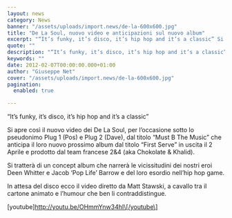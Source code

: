 ```yaml
---
layout: news
category: News
banner: "/assets/uploads/import.news/de-la-600x600.jpg"
title: "De La Soul, nuovo video e anticipazioni sul nuovo album"
excerpt: "“It’s funky, it’s disco, it’s hip hop and it’s a classic” Si apre così il nuovo video dei De La Soul, per l’occasione sotto lo pseudonimo Plug 1 (Pos) e Plug 2 (Dave), dal titolo “Must B The Music” che anticipa il loro nuovo prossimo album dal titolo “First Serve” in uscita il 2 Aprile [&hellip"
quote: ""
description: "“It’s funky, it’s disco, it’s hip hop and it’s a classic” Si apre così il nuovo video dei De La Soul, per l’occasione sotto lo pseudonimo Plug 1 (Pos) e Plug 2 (Dave), dal titolo “Must B The Music” che anticipa il loro nuovo prossimo album dal titolo “First Serve” in uscita il 2 Aprile [&hellip"
keywords: ""
date: 2012-02-07T00:00:00.000+01:00
author: "Giuseppe Net"
cover: "/assets/uploads/import.news/de-la-600x600.jpg"
pagination:
  enabled: true

---
```


“It’s funky, it’s disco, it’s hip hop and it’s a classic”

Si apre così il nuovo video dei De La Soul, per l’occasione sotto lo pseudonimo Plug 1 (Pos) e Plug 2 (Dave), dal titolo “Must B The Music” che anticipa il loro nuovo prossimo album dal titolo “First Serve” in uscita il 2 Aprile e prodotto dal team francese 2&4 (aka Chokolate & Khalid).

Si tratterà di un concept album che narrerà le vicissitudini dei nostri eroi Deen Whitter e Jacob ‘Pop Life’ Barrow e del loro esordio nell’hip hop game.

In attesa del disco ecco il video diretto da Matt Stawski, a cavallo tra il cartone animato e l’humour che ben li contraddistingue.

\[youtube\]http://youtu.be/OHmmYnw34hI\[/youtube\]